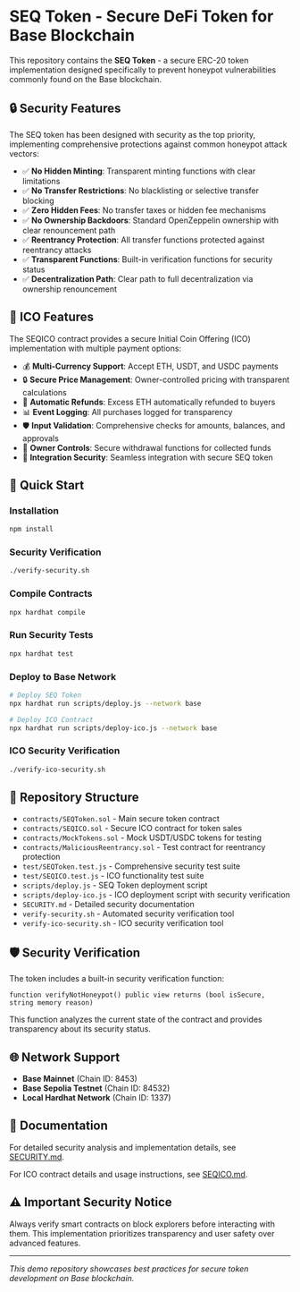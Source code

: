 # SEQ Token - Secure DeFi Token for Base Blockchain

This repository contains the **SEQ Token** - a secure ERC-20 token implementation designed specifically to prevent honeypot vulnerabilities commonly found on the Base blockchain.

## 🔒 Security Features

The SEQ token has been designed with security as the top priority, implementing comprehensive protections against common honeypot attack vectors:

- ✅ **No Hidden Minting**: Transparent minting functions with clear limitations
- ✅ **No Transfer Restrictions**: No blacklisting or selective transfer blocking
- ✅ **Zero Hidden Fees**: No transfer taxes or hidden fee mechanisms
- ✅ **No Ownership Backdoors**: Standard OpenZeppelin ownership with clear renouncement path
- ✅ **Reentrancy Protection**: All transfer functions protected against reentrancy attacks
- ✅ **Transparent Functions**: Built-in verification functions for security status
- ✅ **Decentralization Path**: Clear path to full decentralization via ownership renouncement

## 🚀 ICO Features

The SEQICO contract provides a secure Initial Coin Offering (ICO) implementation with multiple payment options:

- 💰 **Multi-Currency Support**: Accept ETH, USDT, and USDC payments
- 🔒 **Secure Price Management**: Owner-controlled pricing with transparent calculations
- 💸 **Automatic Refunds**: Excess ETH automatically refunded to buyers
- 📊 **Event Logging**: All purchases logged for transparency
- 🛡️ **Input Validation**: Comprehensive checks for amounts, balances, and approvals
- 👥 **Owner Controls**: Secure withdrawal functions for collected funds
- 🔐 **Integration Security**: Seamless integration with secure SEQ token

## 🚀 Quick Start

### Installation
```bash
npm install
```

### Security Verification
```bash
./verify-security.sh
```

### Compile Contracts
```bash
npx hardhat compile
```

### Run Security Tests
```bash
npx hardhat test
```

### Deploy to Base Network
```bash
# Deploy SEQ Token
npx hardhat run scripts/deploy.js --network base

# Deploy ICO Contract
npx hardhat run scripts/deploy-ico.js --network base
```

### ICO Security Verification
```bash
./verify-ico-security.sh
```

## 📁 Repository Structure

- `contracts/SEQToken.sol` - Main secure token contract
- `contracts/SEQICO.sol` - Secure ICO contract for token sales
- `contracts/MockTokens.sol` - Mock USDT/USDC tokens for testing
- `contracts/MaliciousReentrancy.sol` - Test contract for reentrancy protection
- `test/SEQToken.test.js` - Comprehensive security test suite
- `test/SEQICO.test.js` - ICO functionality test suite
- `scripts/deploy.js` - SEQ Token deployment script
- `scripts/deploy-ico.js` - ICO deployment script with security verification
- `SECURITY.md` - Detailed security documentation
- `verify-security.sh` - Automated security verification tool
- `verify-ico-security.sh` - ICO security verification tool

## 🛡️ Security Verification

The token includes a built-in security verification function:

```solidity
function verifyNotHoneypot() public view returns (bool isSecure, string memory reason)
```

This function analyzes the current state of the contract and provides transparency about its security status.

## 🌐 Network Support

- **Base Mainnet** (Chain ID: 8453)
- **Base Sepolia Testnet** (Chain ID: 84532)
- **Local Hardhat Network** (Chain ID: 1337)

## 📖 Documentation

For detailed security analysis and implementation details, see [SECURITY.md](SECURITY.md).

For ICO contract details and usage instructions, see [SEQICO.md](SEQICO.md).

## ⚠️ Important Security Notice

Always verify smart contracts on block explorers before interacting with them. This implementation prioritizes transparency and user safety over advanced features.

---

*This demo repository showcases best practices for secure token development on Base blockchain.*